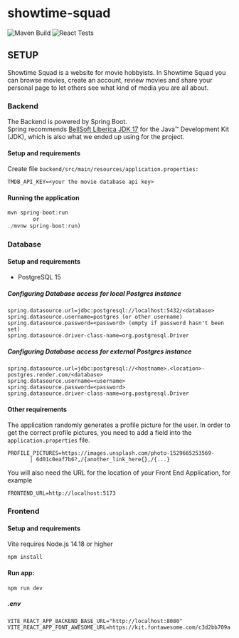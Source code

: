 # showtime-squad

![Maven Build](https://github.com/tvt22-3/showtime-squad/actions/workflows/backend-tests.yaml/badge.svg)
![React Tests](https://github.com/tvt22-3/showtime-squad/actions/workflows/frontend-tests.yaml/badge.svg)

## SETUP

Showtime Squad is a website for movie hobbyists. In Showtime Squad 
you can browse movies, create an account, review movies and share
your personal page to let others see what kind of media you are
all about. 


### Backend

The Backend is powered by Spring Boot. <br>
Spring recommends [BellSoft Liberica JDK 17](https://bell-sw.com/pages/downloads/#jdk-17-lts)
for the Java™ Development Kit (JDK), which is also what we ended
up using for the project.

#### Setup and requirements

Create file ```backend/src/main/resources/application.properties:```

```
TMDB_API_KEY=<your the movie database api key>
```

#### Running the application

``` java
mvn spring-boot:run
        or
./mvnw spring-boot:run)
```

### Database

#### Setup and requirements

- PostgreSQL 15

##### Configuring Database access for local Postgres instance

```
spring.datasource.url=jdbc:postgresql://localhost:5432/<database>
spring.datasource.username=postgres (or other username)
spring.datasource.password=<password> (empty if password hasn't been set)
spring.datasource.driver-class-name=org.postgresql.Driver
```

##### Configuring Database access for external Postgres instance

```
spring.datasource.url=jdbc:postgresql://<hostname>.<location>-postgres.render.com/<database>
spring.datasource.username=<username>
spring.datasource.password=<password>
spring.datasource.driver-class-name=org.postgresql.Driver
```

#### Other requirements
The application randomly generates a profile picture for the user.
In order to get the correct profile pictures, you need to add a field
into the `application.properties` file.
```
PROFILE_PICTURES=https://images.unsplash.com/photo-1529665253569-
       │ 6d01c0eaf7b6?,/{another_link_here{},/{...}
```

You will also need the URL for the location of your Front End 
Application, for example
```
FRONTEND_URL=http://localhost:5173
```

### Frontend

#### Setup and requirements

Vite requires Node.js 14.18 or higher

`npm install`

#### Run app:

`npm run dev`


##### .env
```
VITE_REACT_APP_BACKEND_BASE_URL="http://localhost:8080"
VITE_REACT_APP_FONT_AWESOME_URL=https://kit.fontawesome.com/c3d2bb709a.js

```
